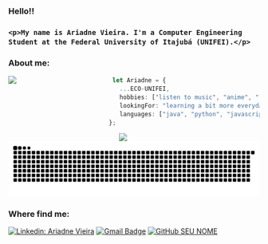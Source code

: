 <h3>Hello!!<h3>

    <p>My name is Ariadne Vieira. I'm a Computer Engineering Student at the Federal University of Itajubá (UNIFEI).</p>

<h3>About me:</h3> 
<div>

<img align='left' width="40%" margin="20" src="https://media.giphy.com/media/wwg1suUiTbCY8H8vIA/giphy-downsized-large.gif" />

```ts
 let Ariadne = {
   ...ECO-UNIFEI, 
   hobbies: ["listen to music", "anime", "read", "watch random movies"],
   lookingFor: "learning a bit more everyday.",
   languages: ["java", "python", "javascript", "typescript", "C", "C++"],
};
```
<img width="56%" align='right' src="https://github-readme-stats.vercel.app/api?username=aaaririri&show_icons=true&title_color=fff&text_color=0c310c&icon_color=fff&bg_color=228b22&cache_seconds=2300">
</div>

![Snake animation](https://github.com/Aaaririri/Aaaririri/blob/output/github-contribution-grid-snake.svg)


</div>
<h3>Where find me:</h3> 

[![Linkedin: Ariadne Vieira](https://img.shields.io/badge/-Ariadne-0c310c?style=flat-square&logo=Linkedin&logoColor=white&link=https://www.linkedin.com/in/ariadne-vieira-dev/)](LINK-DO-SEU-LINKEDIN)
[![Gmail Badge](https://img.shields.io/badge/-ariadne.p.s.vieira@gmail.com-228b22?style=flat-square&logo=Gmail&logoColor=white&link=mailto:ariadne.vieira.dev@gmail.com)](mailto:SEU-EMAIL)
[![GitHub SEU NOME]( https://img.shields.io/github/followers/aaaririri?label=follow&style=social)](LINK-DO-SEU-GITHUB)

<!---
Aaaririri/Aaaririri is a ✨ special ✨ repository because its `README.md` (this file) appears on your GitHub profile.
You can click the Preview link to take a look at your changes.
--->
